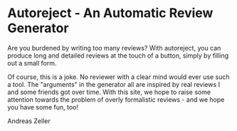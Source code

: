# Autoreject - An Automatic Review Generator

Are you burdened by writing too many reviews?  With autoreject, you can produce long and detailed reviews at the touch of a button, 
simply by filling out a small form.

Of course, this is a joke.  No reviewer with a clear mind would ever use such a tool.  The "arguments" in the generator all
are inspired by real reviews I and some friends got over time.  With this site, we hope to raise some attention towards 
the problem of overly formalistic reviews - and we hope you have some fun, too!

Andreas Zeller
